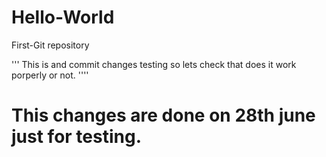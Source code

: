 # Hello-World
First-Git repository

'''
This is and commit changes testing so lets check that does it work porperly or not.
''''

# This changes are done on 28th june just for testing.
